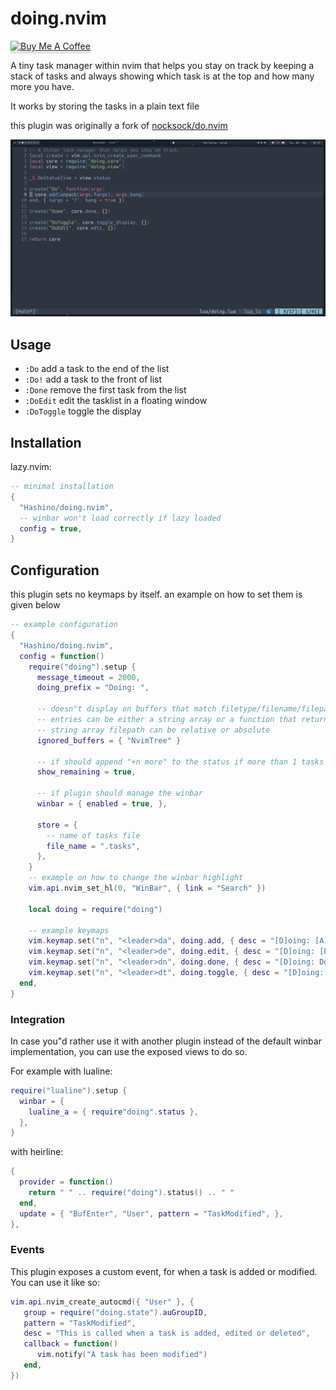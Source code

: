 # doing.nvim

<a href="https://www.buymeacoffee.com/hashino" target="_blank"><img src="https://www.buymeacoffee.com/assets/img/custom_images/orange_img.png" alt="Buy Me A Coffee" style="height: 24px !important;width: 104px !important;box-shadow: 0px 3px 2px 0px rgba(190, 190, 190, 0.5) !important;-webkit-box-shadow: 0px 3px 2px 0px rgba(190, 190, 190, 0.5) !important;" ></a>

A tiny task manager within nvim that helps you stay on track by keeping a stack
of tasks and always showing which task is at the top and how many more you have.

It works by storing the tasks in a plain text file

this plugin was originally a fork of [nocksock/do.nvim](https://github.com/nocksock/do.nvim)

![doing](https://raw.githubusercontent.com/Hashino/doing.nvim/main/demo.gif)

## Usage

- `:Do` add a task to the end of the list
- `:Do!` add a task to the front of list
- `:Done` remove the first task from the list
- `:DoEdit` edit the tasklist in a floating window
- `:DoToggle` toggle the display

## Installation

lazy.nvim:
```lua
-- minimal installation
{
  "Hashino/doing.nvim",
  -- winbar won't load correctly if lazy loaded
  config = true,
}
```

## Configuration

this plugin sets no keymaps by itself. an example on how to set them is given
below

```lua
-- example configuration
{
  "Hashino/doing.nvim",
  config = function()
    require("doing").setup {
      message_timeout = 2000,
      doing_prefix = "Doing: ",

      -- doesn"t display on buffers that match filetype/filename/filepath to
      -- entries can be either a string array or a function that returns a
      -- string array filepath can be relative or absolute
      ignored_buffers = { "NvimTree" }

      -- if should append "+n more" to the status if more than 1 tasks
      show_remaining = true,

      -- if plugin should manage the winbar
      winbar = { enabled = true, },

      store = {
        -- name of tasks file
        file_name = ".tasks",
      },
    }
    -- example on how to change the winbar highlight
    vim.api.nvim_set_hl(0, "WinBar", { link = "Search" })

    local doing = require("doing")

    -- example keymaps
    vim.keymap.set("n", "<leader>da", doing.add, { desc = "[D]oing: [A]dd" })
    vim.keymap.set("n", "<leader>de", doing.edit, { desc = "[D]oing: [E]dit" })
    vim.keymap.set("n", "<leader>dn", doing.done, { desc = "[D]oing: Do[n]e" })
    vim.keymap.set("n", "<leader>dt", doing.toggle, { desc = "[D]oing: [T]oggle" })
  end,
}
```

### Integration

In case you"d rather use it with another plugin instead of the default winbar
implementation, you can use the exposed views to do so.

For example with lualine:

```lua
require("lualine").setup {
  winbar = {
    lualine_a = { require"doing".status },
  },
}
```

with heirline:
```lua
{
  provider = function()
    return " " .. require("doing").status() .. " "
  end,
  update = { "BufEnter", "User", pattern = "TaskModified", },
},
```

### Events

This plugin exposes a custom event, for when a task is added or modified. You
can use it like so:

```lua
vim.api.nvim_create_autocmd({ "User" }, {
   group = require("doing.state").auGroupID,
   pattern = "TaskModified",
   desc = "This is called when a task is added, edited or deleted",
   callback = function()
      vim.notify("A task has been modified")
   end,
})
```

